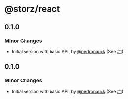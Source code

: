 # @storz/react

## 0.1.0

### Minor Changes

- Initial version with basic API, by [@pedronauck](https://github.com/pedronauck) (See [#1](https://github.com/pedronauck/storz/pull/1))

## 0.1.0

### Minor Changes

- Initial version with basic API, by [@pedronauck](https://github.com/pedronauck) (See [#1](https://github.com/pedronauck/storz/pull/1))
